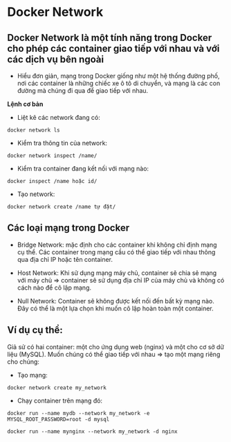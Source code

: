 # Docker Network 
## Docker Network là một tính năng trong Docker cho phép các container giao tiếp với nhau và với các dịch vụ bên ngoài

- Hiểu đơn giản, mạng trong Docker giống như một hệ thống đường phố, nơi các container là những chiếc xe ô tô di chuyển, và mạng là các con đường mà chúng đi qua để giao tiếp với nhau.

**Lệnh cơ bản**
- Liệt kê các network đang có:
```
docker network ls
```
- Kiểm tra thông tin của network:
```
docker network inspect /name/
```
- Kiểm tra container đang kết nối với mạng nào:
```
docker inspect /name hoặc id/
```
- Tạo network:
```
docker network create /name tự đặt/
``` 

## Các loại mạng trong Docker

- Bridge Network: mặc định cho các container khi không chỉ định mạng cụ thể. Các container trong mạng cầu có thể giao tiếp với nhau thông qua địa chỉ IP hoặc tên container. 
 
- Host Network: Khi sử dụng mạng máy chủ, container sẽ chia sẻ mạng với máy chủ => container sẽ sử dụng địa chỉ IP của máy chủ và không có cách nào để cô lập mạng.  
 
- Null Network: Container sẽ không được kết nối đến bất kỳ mạng nào. Đây có thể là một lựa chọn khi muốn cô lập hoàn toàn một container. 

## Ví dụ cụ thể:
Giả sử có hai container: một cho ứng dụng web (nginx) và một cho cơ sở dữ liệu (MySQL). Muốn chúng có thể giao tiếp với nhau => tạo một mạng riêng cho chúng:

- Tạo mạng:
```
docker network create my_network
```
- Chạy container trên mạng đó:

```
docker run --name mydb --network my_network -e MYSQL_ROOT_PASSWORD=root -d mysql

docker run --name mynginx --network my_network -d nginx
```
